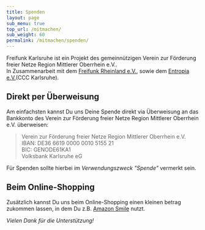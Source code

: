 ```yaml
---
title: Spenden
layout: page
sub_menu: true
top_url: /mitmachen/
sub_weight: 60
permalink: /mitmachen/spenden/
---
```


Freifunk Karlsruhe ist ein Projekt des gemeinnützigen Verein zur Förderung freier Netze Region Mittlerer Oberrhein e.V..<br>
In Zusammenarbeit mit dem [Freifunk Rheinland e.V.](https://freifunk-rheinland.net/), sowie dem [Entropia e.V.](https://entropia.de)(CCC Karlsruhe).


## Direkt per Überweisung

Am einfachsten kannst Du uns Deine Spende direkt via Überweisung an das Bankkonto des Verein zur Förderung freier Netze Region Mittlerer Oberrhein e.V. überweisen:

<blockquote>
  Verein zur Förderung freier Netze Region Mittlerer Oberrhein e.V.<br/>
  IBAN: DE36 6619 0000 0010 5155 21<br/>
  BIC: GENODE61KA1<br/>
  Volksbank Karlsruhe eG
</blockquote>

Für Spenden sollte hierbei im *Verwendungszweck "Spende"* vermerkt sein.

## Beim Online-Shopping

Zusätzlich kannst Du uns beim Online-Shopping einen kleinen betrag zukommen lassen, in dem Du z.B. [Amazon Smile](https://smile.amazon.de/ch/30-073-91186) nutzt.


*Vielen Dank für die Unterstützung!*

